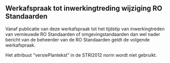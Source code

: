 ## Werkafspraak tot inwerkingtreding wijziging RO Standaarden

Vanaf publicatie van deze werkafspraak tot het tijdstip van inwerkingtreden van vernieuwde RO Standaarden of omgevingstandaarden dan wel nader bericht van de beheerder van de RO Standaarden geldt de volgende werkafspraak.

Het attribuut “versiePlantekst” in de STRI2012 norm wordt niet gebruikt.

